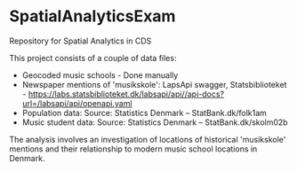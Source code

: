 # SpatialAnalyticsExam
Repository for Spatial Analytics in CDS

This project consists of a couple of data files:
- Geocoded music schools - Done manually
- Newspaper mentions of 'musikskole': LapsApi swagger, Statsbiblioteket - https://labs.statsbiblioteket.dk/labsapi/api//api-docs?url=/labsapi/api/openapi.yaml
- Population data: Source: Statistics Denmark – StatBank.dk/folk1am 
- Music student data: Source: Statistics Denmark – StatBank.dk/skolm02b  

The analysis involves an investigation of locations of historical 'musikskole' mentions and their relationship to modern music school locations in Denmark. 
